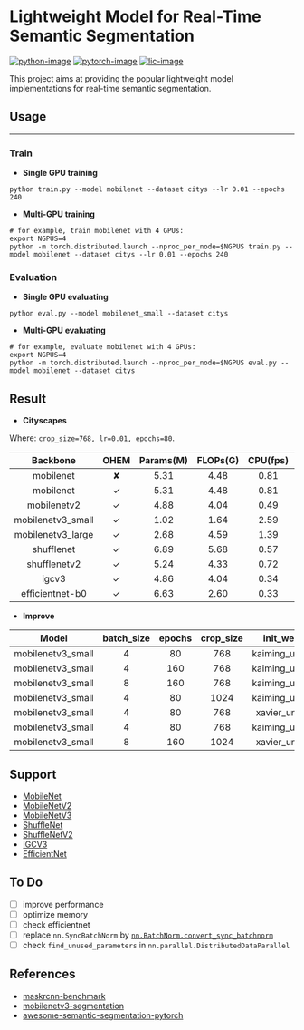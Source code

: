 # Lightweight Model for Real-Time Semantic Segmentation

[![python-image]][python-url]
[![pytorch-image]][pytorch-url]
[![lic-image]][lic-url]

This project aims at providing the popular lightweight model implementations for real-time semantic segmentation.

## Usage

------

### Train

- **Single GPU training**

```
python train.py --model mobilenet --dataset citys --lr 0.01 --epochs 240
```

- **Multi-GPU training**

```
# for example, train mobilenet with 4 GPUs:
export NGPUS=4
python -m torch.distributed.launch --nproc_per_node=$NGPUS train.py --model mobilenet --dataset citys --lr 0.01 --epochs 240
```

### Evaluation

- **Single GPU evaluating**

```
python eval.py --model mobilenet_small --dataset citys
```

- **Multi-GPU evaluating**

```
# for example, evaluate mobilenet with 4 GPUs:
export NGPUS=4
python -m torch.distributed.launch --nproc_per_node=$NGPUS eval.py --model mobilenet --dataset citys
```

## Result

- **Cityscapes**

Where: `crop_size=768, lr=0.01, epochs=80`.

|     Backbone      | OHEM | Params(M) | FLOPs(G) | CPU(fps) | GPU(fps) | mIoU/pixACC |                            Model                             |
| :---------------: | :--: | :-------: | :------: | :------: | :------: | :---------: | :----------------------------------------------------------: |
|     mobilenet     |  ✘   |   5.31    |   4.48   |   0.81   |  77.11   | 0.463/0.901 | [GoogleDrive](https://drive.google.com/file/d/1imOndYZDKccQED_RVVUa_I5mYClL1Wy1/view?usp=sharing),[BaiduCloud](https://pan.baidu.com/s/1De4ESrHCqdev0nQrKOUzaA)(ybsg) |
|     mobilenet     |  ✓   |   5.31    |   4.48   |   0.81   |  75.35   | 0.526/0.909 | [GoogleDrive](https://drive.google.com/file/d/1uKswsffm5Zg_cYP2Xosm_JtSub74bEs3/view?usp=sharing),[BaiduCloud](https://pan.baidu.com/s/1R3k07vCiYbvz9FztEnAUsw)(u2y2) |
|    mobilenetv2    |  ✓   |   4.88    |   4.04   |   0.49   |  49.40   | 0.613/0.930 | [GoogleDrive](https://drive.google.com/file/d/1JrphJXLr311S3CrvIPgXzedYzuZROydp/view?usp=sharing),[BaiduCloud](https://pan.baidu.com/s/1OWPsDvSjeOM2_VUbPze7gA)(q2g5) |
| mobilenetv3_small |  ✓   |   1.02    |   1.64   |   2.59   |  104.56  | 0.529/0.908 | [GoogleDrive](https://drive.google.com/file/d/1CL9XJ2NtGOj2vLwIsG_X9jdkYa_8x-Bo/view?usp=sharing),[BaiduCloud](https://pan.baidu.com/s/15PjAXEQHr136w-B1MalmIg)(e7no) |
| mobilenetv3_large |  ✓   |   2.68    |   4.59   |   1.39   |  79.43   | 0.584/0.916 | [GoogleDrive](https://drive.google.com/file/d/10twlfVqixUqUwwfqGkI__NcrxKZIo1dg/view?usp=sharing),[BaiduCloud](https://pan.baidu.com/s/1ofXAfN4qDhtsI5kEI90biw)(i60c) |
|    shufflenet     |  ✓   |   6.89    |   5.68   |   0.57   |  43.79   | 0.493/0.901 | [GoogleDrive](https://drive.google.com/file/d/1Bm3FAIIEqZm9mDRPj9H75zsGpxvEWe76/view?usp=sharing),[BaiduCloud](https://pan.baidu.com/s/1jI2oyoGrTO6JbPp0lL28tw)(6fjh) |
|   shufflenetv2    |  ✓   |   5.24    |   4.33   |   0.72   |  57.71   | 0.528/0.914 | [GoogleDrive](https://drive.google.com/file/d/1glXDHrB0pPOKNc2UucbQm1Be-NOuvrUA/view?usp=sharing),[BaiduCloud](https://pan.baidu.com/s/1HZ97h15tz42eMJohyx-H2w)(7pi5) |
|       igcv3       |  ✓   |   4.86    |   4.04   |   0.34   |  29.70   | 0.573/0.923 | [GoogleDrive](https://drive.google.com/file/d/1sahSoagKfAKYsu8KnueeIBU_xufS3RLx/view?usp=sharing),[BaiduCloud](https://pan.baidu.com/s/1neM8JiGD5an_WXMhrfnxtA)(qe4f) |
|  efficientnet-b0  |  ✓   |   6.63    |   2.60   |   0.33   |  30.15   | 0.492/0.903 | [GoogleDrive](https://drive.google.com/file/d/1sLBOAzHwXnPqvPH6zKOhRoRT1TwktxVo/view?usp=sharing),[BaiduCloud](https://pan.baidu.com/s/1PVXkARVzoOPUHsznwQVZRw)(phuy) |

- **Improve**

|       Model       | batch_size | epochs | crop_size |   init_weight   | optimizer | mIoU/pixACC |
| :---------------: | :--------: | :----: | :-------: | :-------------: | :-------: | :---------: |
| mobilenetv3_small |     4      |   80   |    768    | kaiming_uniform |    SGD    | 0.529/0.908 |
| mobilenetv3_small |     4      |  160   |    768    | kaiming_uniform |    SGD    | 0.587/0.918 |
| mobilenetv3_small |     8      |  160   |    768    | kaiming_uniform |    SGD    | 0.553/0/913 |
| mobilenetv3_small |     4      |   80   |   1024    | kaiming_uniform |    SGD    | 0.557/0.914 |
| mobilenetv3_small |     4      |   80   |    768    | xavier_uniform  |    SGD    | 0.550/0.911 |
| mobilenetv3_small |     4      |   80   |    768    | kaiming_uniform |   Adam    | 0.549/0.911 |
| mobilenetv3_small |     8      |  160   |   1024    | xavier_uniform  |    SGD    | 0.612/0.920 |

## Support

- [MobileNet](https://arxiv.org/abs/1704.04861)
- [MobileNetV2](https://arxiv.org/abs/1801.04381)
- [MobileNetV3](https://arxiv.org/abs/1905.02244)
- [ShuffleNet](https://arxiv.org/abs/1707.01083)
- [ShuffleNetV2](https://arxiv.org/abs/1807.11164)
- [IGCV3](https://arxiv.org/pdf/1806.00178)
- [EfficientNet](https://arxiv.org/pdf/1905.11946v1)

## To Do

- [ ] improve performance
- [ ] optimize memory
- [ ] check efficientnet
- [ ] replace `nn.SyncBatchNorm` by [`nn.BatchNorm.convert_sync_batchnorm`](https://pytorch.org/docs/master/nn.html#torch.nn.SyncBatchNorm)
- [ ] check `find_unused_parameters` in `nn.parallel.DistributedDataParallel`

## References

- [maskrcnn-benchmark](https://github.com/facebookresearch/maskrcnn-benchmark)
- [mobilenetv3-segmentation](https://github.com/Tramac/mobilenetv3-segmentation)
- [awesome-semantic-segmentation-pytorch](https://github.com/Tramac/awesome-semantic-segmentation-pytorch)

<!--
[![python-image]][python-url]
[![pytorch-image]][pytorch-url]
[![lic-image]][lic-url]
-->

[python-image]: https://img.shields.io/badge/Python-2.x|3.x-ff69b4.svg
[python-url]: https://www.python.org/
[pytorch-image]: https://img.shields.io/badge/PyTorch-1.1-2BAF2B.svg
[pytorch-url]: https://pytorch.org/
[lic-image]: https://img.shields.io/badge/Apache-2.0-blue.svg
[lic-url]: https://github.com/Tramac/mobilenetv3-segmentation/blob/master/LICENSE
